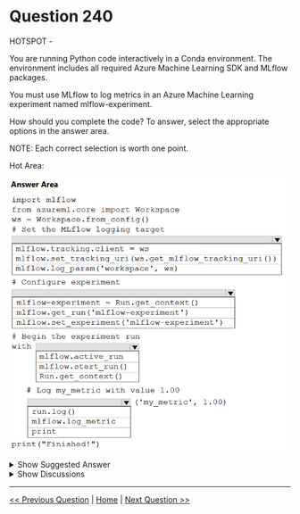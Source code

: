 # Question 240

HOTSPOT -

You are running Python code interactively in a Conda environment. The environment includes all required Azure Machine Learning SDK and MLflow packages.

You must use MLflow to log metrics in an Azure Machine Learning experiment named mlflow-experiment.

How should you complete the code? To answer, select the appropriate options in the answer area.

NOTE: Each correct selection is worth one point.

Hot Area:

![Question Image](images/q240_q_0024500001.png)

<details>
  <summary>Show Suggested Answer</summary>

  <img src="images/q240_ans_0_0024600001.png" alt="Answer Image"><br>
<p>Box 1: mlflow.set_tracking_uri(ws.get_mlflow_tracking_uri())</p>
<p>In the following code, the get_mlflow_tracking_uri() method assigns a unique tracking URI address to the workspace, ws, and set_tracking_uri() points the MLflow tracking URI to that address. mlflow.set_tracking_uri(ws.get_mlflow_tracking_uri())</p>
<p>Box 2: mlflow.set_experiment(experiment_name)</p>
<p>Set the MLflow experiment name with set_experiment() and start your training run with start_run().</p>
<p>Box 3: mlflow.start_run()</p>
<p>Box 4: mlflow.log_metric -</p>
<p>Then use log_metric() to activate the MLflow logging API and begin logging your training run metrics.</p>
<p>Reference:</p>
<p>https://docs.microsoft.com/en-us/azure/machine-learning/how-to-use-mlflow</p>

</details>

<details>
  <summary>Show Discussions</summary>

<blockquote><p><strong>ljljljlj</strong> <code>(Wed 11 Jan 2023 15:08)</code> - <em>Upvotes: 6</em></p><p>On exam 2021/7/10</p></blockquote>
<blockquote><p><strong>MattAnya</strong> <code>(Thu 04 Jul 2024 05:48)</code> - <em>Upvotes: 4</em></p><p>on 03 Jan2023</p></blockquote>
<blockquote><p><strong>hargur</strong> <code>(Thu 20 Apr 2023 09:47)</code> - <em>Upvotes: 2</em></p><p>on 19Oct2021</p></blockquote>
<blockquote><p><strong>snsnsnsn</strong> <code>(Fri 03 Mar 2023 08:34)</code> - <em>Upvotes: 2</em></p><p>Not exactly but similar question on 2/9/21</p></blockquote>
<blockquote><p><strong>VJPrakash</strong> <code>(Sat 11 Feb 2023 17:25)</code> - <em>Upvotes: 4</em></p><p>on exam in August 2021</p></blockquote>
<blockquote><p><strong>datamijn</strong> <code>(Thu 02 Feb 2023 10:01)</code> - <em>Upvotes: 3</em></p><p>on exam 2/8/2021</p></blockquote>
<blockquote><p><strong>MohsenSic</strong> <code>(Fri 30 Dec 2022 04:34)</code> - <em>Upvotes: 1</em></p><p>Anybody knows why run.log is wrong in the last box, we have this example from MS run.log(&#x27;n_estimators&#x27;,  np.int(args.n_estimators)), so , run.log () is fine as well</p></blockquote>
<blockquote><p><strong>trickerk</strong> <code>(Sat 07 Jan 2023 12:46)</code> - <em>Upvotes: 2</em></p><p>https://docs.microsoft.com/en-us/azure/machine-learning/how-to-use-mlflow
import mlflow
with mlflow.start_run():
    mlflow.log_metric(&#x27;example&#x27;, 1.23)</p></blockquote>
<blockquote><p><strong>rishi_ram</strong> <code>(Thu 01 Dec 2022 13:27)</code> - <em>Upvotes: 3</em></p><p>Answer is correct though there is some syntax error in the question itself anyway answer would be same as mentioned.</p></blockquote>
<blockquote><p><strong>joysail</strong> <code>(Sun 06 Nov 2022 02:32)</code> - <em>Upvotes: 1</em></p><p>box 2 - set with experiment name</p></blockquote>
<blockquote><p><strong>dev2dev</strong> <code>(Sun 18 Sep 2022 05:42)</code> - <em>Upvotes: 3</em></p><p>syntax error in box 2. correct systax ends with colon
with mlflow.start_run():</p></blockquote>

</details>

---

[<< Previous Question](question_239.md) | [Home](/index.md) | [Next Question >>](question_241.md)
